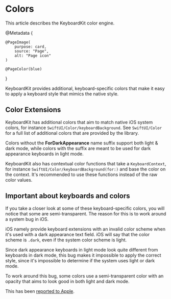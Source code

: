 # Colors

This article describes the KeyboardKit color engine.

@Metadata {

    @PageImage(
        purpose: card,
        source: "Page",
        alt: "Page icon"
    )

    @PageColor(blue)
}

KeyboardKit provides additional, keyboard-specific colors that make it easy to apply a keyboard style that mimics the native style.



## Color Extensions

KeyboardKit has additional colors that aim to match native iOS system colors, for instance ``SwiftUI/Color/keyboardBackground``. See ``SwiftUI/Color`` for a full list of additional colors that are provided by the library.

Colors without the **ForDarkAppearance** name suffix support both light & dark mode, while colors with the suffix are meant to be used for dark appearance keyboards in light mode.

KeyboardKit also has contextual color functions that take a ``KeyboardContext``, for instance ``SwiftUI/Color/keyboardBackground(for:)`` and base the color on the context. It's recommended to use these functions instead of the raw color values. 



## Important about keyboards and colors

If you take a closer look at some of these keyboard-specific colors, you will notice that some are semi-transparent. The reason for this is to work around a system bug in iOS.

iOS namely provide keyboard extensions with an invalid color scheme when it's used with a dark appearance text field. iOS will say that the color scheme is `.dark`, even if the system color scheme is light. 

Since dark appearance keyboards in light mode look quite different from keyboards in dark mode, this bug makes it impossible to apply the correct style, since it's impossible to determine if the system uses light or dark mode.

To work around this bug, some colors use a semi-transparent color with an opacity that aims to look good in both light and dark mode.

This has been [reported to Apple][Bug].



[Pro]: https://github.com/KeyboardKit/KeyboardKitPro
[Bug]: https://github.com/KeyboardKit/KeyboardKit/issues/305
